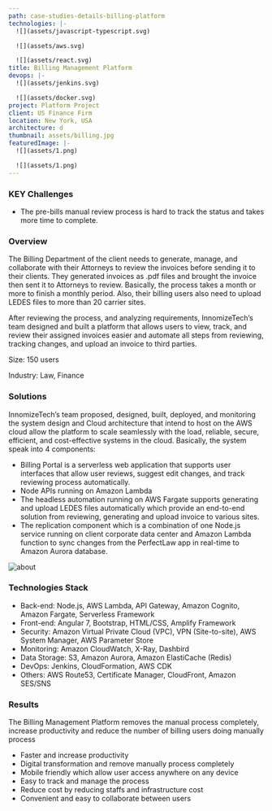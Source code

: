 ```yaml
---
path: case-studies-details-billing-platform
technologies: |-
  ![](assets/javascript-typescript.svg)

  ![](assets/aws.svg)

  ![](assets/react.svg)
title: Billing Management Platform
devops: |-
  ![](assets/jenkins.svg)

  ![](assets/docker.svg)
project: Platform Project
client: US Finance Firm
location: New York, USA
architecture: d
thumbnail: assets/billing.jpg
featuredImage: |-
  ![](assets/1.png)

  ![](assets/1.png)
---
```

<!--StartFragment-->

### KEY Challenges

* The pre-bills manual review process is hard to track the status and takes more time to complete.

### Overview

The Billing Department of the client needs to generate, manage, and collaborate with their Attorneys to review the invoices before sending it to their clients. They generated invoices as .pdf files and brought the invoice then sent it to Attorneys to review. Basically, the process takes a month or more to finish a monthly period. Also, their billing users also need to upload LEDES files to more than 20 carrier sites.

After reviewing the process, and analyzing requirements, InnomizeTech’s team designed and built a platform that allows users to view, track, and review their assigned invoices easier and automate all steps from reviewing, tracking changes, and upload an invoice to third parties.

Size: 150 users

Industry: Law, Finance

### Solutions

InnomizeTech’s team proposed, designed, built, deployed, and monitoring the system design and Cloud architecture that intend to host on the AWS cloud allow the platform to scale seamlessly with the load, reliable, secure, efficient, and cost-effective systems in the cloud. Basically, the system speak into 4 components:

* Billing Portal is a serverless web application that supports user interfaces that allow user reviews, suggest edit changes, and track reviewing process automatically.
* Node APIs running on Amazon Lambda
* The headless automation running on AWS Fargate supports generating and upload LEDES files automatically which provide an end-to-end solution from reviewing, generating and upload invoice to various sites.
* The replication component which is a combination of one Node.js service running on client corporate data center and Amazon Lambda function to sync changes from the PerfectLaw app in real-time to Amazon Aurora database.

![about](https://staging.innomizetech.com/static/billing-platform-3b29d1d373da6a3d254df7203d4cfa8d.png)

### Technologies Stack

* Back-end: Node.js, AWS Lambda, API Gateway, Amazon Cognito, Amazon Fargate, Serverless Framework
* Front-end: Angular 7, Bootstrap, HTML/CSS, Amplify Framework
* Security: Amazon Virtual Private Cloud (VPC), VPN (Site-to-site), AWS System Manager, AWS Parameter Store
* Monitoring: Amazon CloudWatch, X-Ray, Dashbird
* Data Storage: S3, Amazon Aurora, Amazon ElastiCache (Redis)
* DevOps: Jenkins, CloudFormation, AWS CDK
* Others: AWS Route53, Certificate Manager, CloudFront, Amazon SES/SNS

### Results

The Billing Management Platform removes the manual process completely, increase productivity and reduce the number of billing users doing manually process

* Faster and increase productivity
* Digital transformation and remove manually process completely
* Mobile friendly which allow user access anywhere on any device
* Easy to track and manage the process
* Reduce cost by reducing staffs and infrastructure cost
* Convenient and easy to collaborate between users

<!--EndFragment-->